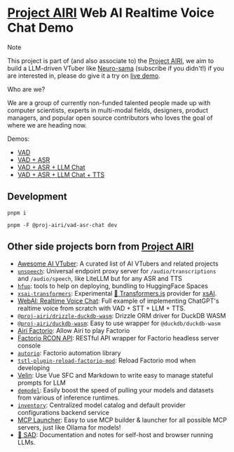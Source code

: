 # [Project AIRI](https://github.com/moeru-ai/airi) Web AI Realtime Voice Chat Demo

> [!NOTE]
>
> This project is part of (and also associate to) the [Project AIRI](https://github.com/moeru-ai/airi), we aim to build a LLM-driven VTuber like [Neuro-sama](https://www.youtube.com/@Neurosama) (subscribe if you didn't!) if you are interested in, please do give it a try on [live demo](https://airi.moeru.ai).
>
> Who are we?
>
> We are a group of currently non-funded talented people made up with computer scientists, experts in multi-modal fields, designers, product managers, and popular open source contributors who loves the goal of where we are heading now.

Demos:

- [VAD](https://proj-airi-apps-vad.netlify.app)
- [VAD + ASR](https://proj-airi-apps-vad-asr.netlify.app)
- [VAD + ASR + LLM Chat](https://proj-airi-apps-vad-asr-chat.netlify.app)
- [VAD + ASR + LLM Chat + TTS](https://proj-airi-apps-vad-asr-chat-tts.netlify.app)

## Development

```shell
pnpm i
```

```shell
pnpm -F @proj-airi/vad-asr-chat dev
```

## Other side projects born from [Project AIRI](https://github.com/moeru-ai/airi)

- [Awesome AI VTuber](https://github.com/proj-airi/awesome-ai-vtuber): A curated list of AI VTubers and related projects
- [`unspeech`](https://github.com/moeru-ai/unspeech): Universal endpoint proxy server for `/audio/transcriptions` and `/audio/speech`, like LiteLLM but for any ASR and TTS
- [`hfup`](https://github.com/moeru-ai/hfup): tools to help on deploying, bundling to HuggingFace Spaces
- [`xsai-transformers`](https://github.com/moeru-ai/xsai-transformers): Experimental [🤗 Transformers.js](https://github.com/huggingface/transformers.js) provider for [xsAI](https://github.com/moeru-ai/xsai).
- [WebAI: Realtime Voice Chat](https://github.com/proj-airi/webai-realtime-voice-chat): Full example of implementing ChatGPT's realtime voice from scratch with VAD + STT + LLM + TTS.
- [`@proj-airi/drizzle-duckdb-wasm`](https://github.com/moeru-ai/airi/tree/main/packages/drizzle-duckdb-wasm/README.md): Drizzle ORM driver for DuckDB WASM
- [`@proj-airi/duckdb-wasm`](https://github.com/moeru-ai/airi/tree/main/packages/duckdb-wasm/README.md): Easy to use wrapper for `@duckdb/duckdb-wasm`
- [Airi Factorio](https://github.com/moeru-ai/airi-factorio): Allow Airi to play Factorio
- [Factorio RCON API](https://github.com/nekomeowww/factorio-rcon-api): RESTful API wrapper for Factorio headless server console
- [`autorio`](https://github.com/moeru-ai/airi-factorio/tree/main/packages/autorio): Factorio automation library
- [`tstl-plugin-reload-factorio-mod`](https://github.com/moeru-ai/airi-factorio/tree/main/packages/tstl-plugin-reload-factorio-mod): Reload Factorio mod when developing
- [Velin](https://github.com/luoling8192/velin): Use Vue SFC and Markdown to write easy to manage stateful prompts for LLM
- [`demodel`](https://github.com/moeru-ai/demodel): Easily boost the speed of pulling your models and datasets from various of inference runtimes.
- [`inventory`](https://github.com/moeru-ai/inventory): Centralized model catalog and default provider configurations backend service
- [MCP Launcher](https://github.com/moeru-ai/mcp-launcher): Easy to use MCP builder & launcher for all possible MCP servers, just like Ollama for models!
- [🥺 SAD](https://github.com/moeru-ai/sad): Documentation and notes for self-host and browser running LLMs.
